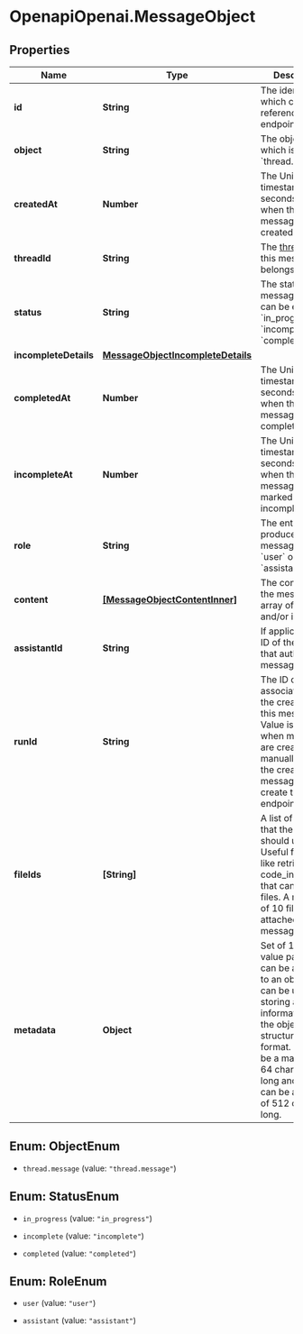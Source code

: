 # OpenapiOpenai.MessageObject

## Properties

Name | Type | Description | Notes
------------ | ------------- | ------------- | -------------
**id** | **String** | The identifier, which can be referenced in API endpoints. | 
**object** | **String** | The object type, which is always &#x60;thread.message&#x60;. | 
**createdAt** | **Number** | The Unix timestamp (in seconds) for when the message was created. | 
**threadId** | **String** | The [thread](/docs/api-reference/threads) ID that this message belongs to. | 
**status** | **String** | The status of the message, which can be either &#x60;in_progress&#x60;, &#x60;incomplete&#x60;, or &#x60;completed&#x60;. | 
**incompleteDetails** | [**MessageObjectIncompleteDetails**](MessageObjectIncompleteDetails.md) |  | 
**completedAt** | **Number** | The Unix timestamp (in seconds) for when the message was completed. | 
**incompleteAt** | **Number** | The Unix timestamp (in seconds) for when the message was marked as incomplete. | 
**role** | **String** | The entity that produced the message. One of &#x60;user&#x60; or &#x60;assistant&#x60;. | 
**content** | [**[MessageObjectContentInner]**](MessageObjectContentInner.md) | The content of the message in array of text and/or images. | 
**assistantId** | **String** | If applicable, the ID of the [assistant](/docs/api-reference/assistants) that authored this message. | 
**runId** | **String** | The ID of the [run](/docs/api-reference/runs) associated with the creation of this message. Value is &#x60;null&#x60; when messages are created manually using the create message or create thread endpoints. | 
**fileIds** | **[String]** | A list of [file](/docs/api-reference/files) IDs that the assistant should use. Useful for tools like retrieval and code_interpreter that can access files. A maximum of 10 files can be attached to a message. | 
**metadata** | **Object** | Set of 16 key-value pairs that can be attached to an object. This can be useful for storing additional information about the object in a structured format. Keys can be a maximum of 64 characters long and values can be a maxium of 512 characters long.  | 



## Enum: ObjectEnum


* `thread.message` (value: `"thread.message"`)





## Enum: StatusEnum


* `in_progress` (value: `"in_progress"`)

* `incomplete` (value: `"incomplete"`)

* `completed` (value: `"completed"`)





## Enum: RoleEnum


* `user` (value: `"user"`)

* `assistant` (value: `"assistant"`)




